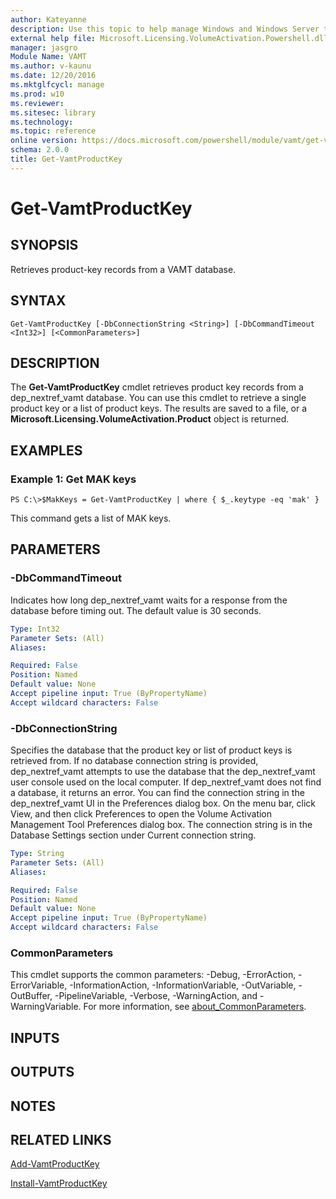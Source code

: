 ```yaml
---
author: Kateyanne
description: Use this topic to help manage Windows and Windows Server technologies with Windows PowerShell.
external help file: Microsoft.Licensing.VolumeActivation.Powershell.dll-Help.xml
manager: jasgro
Module Name: VAMT
ms.author: v-kaunu
ms.date: 12/20/2016
ms.mktglfcycl: manage
ms.prod: w10
ms.reviewer: 
ms.sitesec: library
ms.technology: 
ms.topic: reference
online version: https://docs.microsoft.com/powershell/module/vamt/get-vamtproductkey?view=windowsserver2016-ps&wt.mc_id=ps-gethelp
schema: 2.0.0
title: Get-VamtProductKey
---
```


# Get-VamtProductKey

## SYNOPSIS
Retrieves product-key records from a VAMT database.

## SYNTAX

```
Get-VamtProductKey [-DbConnectionString <String>] [-DbCommandTimeout <Int32>] [<CommonParameters>]
```

## DESCRIPTION
The **Get-VamtProductKey** cmdlet retrieves product key records from a dep_nextref_vamt database.
You can use this cmdlet to retrieve a single product key or a list of product keys.
The results are saved to a file, or a **Microsoft.Licensing.VolumeActivation.Product** object is returned.

## EXAMPLES

### Example 1: Get MAK keys
```
PS C:\>$MakKeys = Get-VamtProductKey | where { $_.keytype -eq 'mak' }
```

This command gets a list of MAK keys.

## PARAMETERS

### -DbCommandTimeout
Indicates how long dep_nextref_vamt waits for a response from the database before timing out.
The default value is 30 seconds.

```yaml
Type: Int32
Parameter Sets: (All)
Aliases: 

Required: False
Position: Named
Default value: None
Accept pipeline input: True (ByPropertyName)
Accept wildcard characters: False
```

### -DbConnectionString
Specifies the database that the product key or list of product keys is retrieved from.
If no database connection string is provided, dep_nextref_vamt attempts to use the database that the dep_nextref_vamt user console used on the local computer.
If dep_nextref_vamt does not find a database, it returns an error.
You can find the connection string in the dep_nextref_vamt UI in the Preferences dialog box.
On the menu bar, click View, and then click Preferences to open the Volume Activation Management Tool Preferences dialog box.
The connection string is in the Database Settings section under Current connection string.

```yaml
Type: String
Parameter Sets: (All)
Aliases: 

Required: False
Position: Named
Default value: None
Accept pipeline input: True (ByPropertyName)
Accept wildcard characters: False
```

### CommonParameters
This cmdlet supports the common parameters: -Debug, -ErrorAction, -ErrorVariable, -InformationAction, -InformationVariable, -OutVariable, -OutBuffer, -PipelineVariable, -Verbose, -WarningAction, and -WarningVariable. For more information, see [about_CommonParameters](https://go.microsoft.com/fwlink/?LinkID=113216).

## INPUTS

## OUTPUTS

## NOTES

## RELATED LINKS

[Add-VamtProductKey](./Add-VamtProductKey.md)

[Install-VamtProductKey](./Install-VamtProductKey.md)

